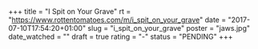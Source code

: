 +++
title = "I Spit on Your Grave"
rt = "https://www.rottentomatoes.com/m/i_spit_on_your_grave"
date = "2017-07-10T17:54:20+01:00"
slug = "i_spit_on_your_grave"
poster = "jaws.jpg"
date_watched = ""
draft = true
rating = "-"
status = "PENDING"
+++